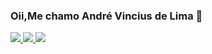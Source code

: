 ### Oii,Me chamo André Vincius de Lima 👋

<div>
<a href="https://github.com/AndreViniciusdeLima"/>
<img src="https://github-readme-stats.vercel.app/api?username=andreviniciusdelima&theme=dark&show_icons=true"/>
<img src="https://github-readme-stats.vercel.app/api/top-langs/?username=andreviniciusdelima&layout=compact"/>
<img src="https://github-readme-stats.vercel.app/api/wakatime?username=andreviniciusdelima)](https://github.com/andreviniciusdelima/github-readme-stats)"/>
</div>
